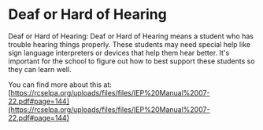 # Deaf or Hard of Hearing
Deaf or Hard of Hearing: Deaf or Hard of Hearing means a student who has trouble hearing things properly. These students may need special help like sign language interpreters or devices that help them hear better. It's important for the school to figure out how to best support these students so they can learn well.

You can find more about this at: [https://rcselpa.org/uploads/files/files/IEP%20Manual%2007-22.pdf#page=144](https://rcselpa.org/uploads/files/files/IEP%20Manual%2007-22.pdf#page=144)
